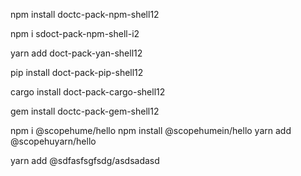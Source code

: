 npm install doctc-pack-npm-shell12


npm i sdoct-pack-npm-shell-i2


yarn add doct-pack-yan-shell12

pip install doct-pack-pip-shell12

cargo install doct-pack-cargo-shell12

gem install doctc-pack-gem-shell12

npm i  @scopehume/hello
npm install  @scopehumein/hello
yarn add  @scopehuyarn/hello

yarn add @sdfasfsgfsdg/asdsadasd
